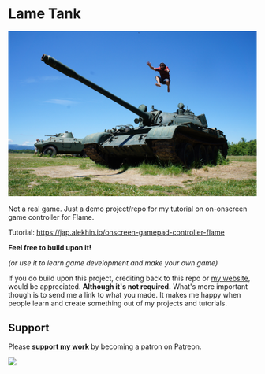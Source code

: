 # Lame Tank

![](lame-tank.jpg)

Not a real game. Just a demo project/repo for my tutorial on on-onscreen game controller for Flame.

Tutorial: https://jap.alekhin.io/onscreen-gamepad-controller-flame

**Feel free to build upon it!**

*(or use it to learn game development and make your own game)*

If you do build upon this project, crediting back to this repo or [my website](https://jap.alekhin.io), would be appreciated. **Although it's not required.** What's more important though is to send me a link to what you made. It makes me happy when people learn and create something out of my projects and tutorials.

## Support

Please [**support my work**](https://jap.alekhin.io/support) by becoming a patron on Patreon.

[![](https://jap.alekhin.io/wp-content/uploads/2019/03/become-patron-button.png)](https://www.patreon.com/bePatron?u=6507717)